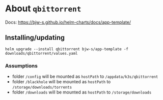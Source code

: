About `qbittorrent`
===
Docs: https://bjw-s.github.io/helm-charts/docs/app-template/


Installing/updating
---

```shell
helm upgrade --install qbittorrent bjw-s/app-template -f downloads/qbittorrent/values.yaml
```

### Assumptions
- folder `/config` will be mounted as `hostPath` to `/appdata/k3s/qbittorrent`
- folder `/blackhole` will be mounted as `hostPath` to `/storage/downloads/torrents`
- folder `/downloads` will be mounted as `hostPath` to `/storage/downloads`
